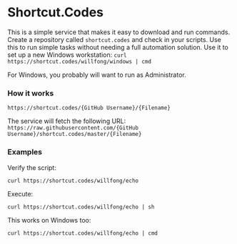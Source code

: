 # Shortcut.Codes 

This is a simple service that makes it easy to download and run commands. Create a repository called `shortcut.codes` and check in your scripts. Use this to run simple tasks without needing a full automation solution. Use it to set up a new Windows workstation: `curl https://shortcut.codes/willfong/windows | cmd`

For Windows, you probably will want to run as Administrator.


### How it works

`https://shortcut.codes/{GitHub Username}/{Filename}`

The service will fetch the following URL:
`https://raw.githubusercontent.com/{GitHub Username}/shortcut.codes/master/{Filename}`


### Examples

Verify the script:
```
curl https://shortcut.codes/willfong/echo
```

Execute:
```
curl https://shortcut.codes/willfong/echo | sh
```

This works on Windows too:
```
curl https://shortcut.codes/willfong/echo | cmd
```
